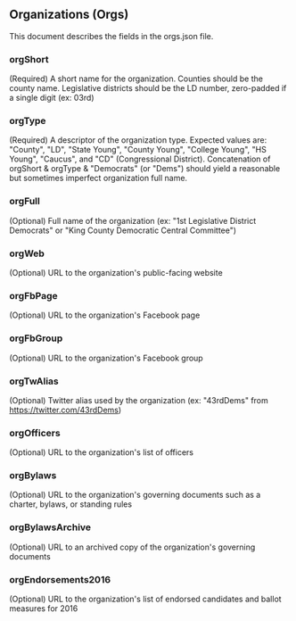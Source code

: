 ## Organizations (Orgs)
This document describes the fields in the orgs.json file.

### orgShort
(Required) A short name for the organization.  Counties should be the county name.  Legislative districts should be the LD number, zero-padded if a single digit (ex: 03rd)

### orgType
(Required) A descriptor of the organization type.  Expected values are: "County", "LD", "State Young", "County Young", "College Young", "HS Young", "Caucus", and "CD" (Congressional District).  Concatenation of orgShort & orgType & "Democrats" (or "Dems") should yield a reasonable but sometimes imperfect organization full name.

### orgFull
(Optional) Full name of the organization (ex: "1st Legislative District Democrats" or "King County Democratic Central Committee")

### orgWeb
(Optional) URL to the organization's public-facing website

### orgFbPage
(Optional) URL to the organization's Facebook page

### orgFbGroup
(Optional) URL to the organization's Facebook group

### orgTwAlias
(Optional) Twitter alias used by the organization (ex: "43rdDems" from https://twitter.com/43rdDems)

### orgOfficers
(Optional) URL to the organization's list of officers

### orgBylaws
(Optional) URL to the organization's governing documents such as a charter, bylaws, or standing rules

### orgBylawsArchive
(Optional) URL to an archived copy of the organization's governing documents

### orgEndorsements2016
(Optional) URL to the organization's list of endorsed candidates and ballot measures for 2016
